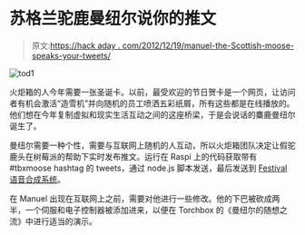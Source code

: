 # 苏格兰驼鹿曼纽尔说你的推文

> 原文:[https://hack aday . com/2012/12/19/manuel-the-Scottish-moose-speaks-your-tweets/](https://hackaday.com/2012/12/19/manuel-the-scottish-moose-speaks-your-tweets/)

![tod1](../Images/339bfc8e09b934f57619ae216ddb76ee.png)

火炬箱的人今年需要一张圣诞卡。以前，最受欢迎的节日贺卡是一个网页，让访问者有机会激活“造雪机”并向随机的员工喷洒五彩纸屑，所有这些都是在线播放的。他们想在今年复制虚拟和现实生活互动之间的这座桥梁，于是会说话的麋鹿曼纽尔诞生了。

曼纽尔需要一种个性，需要与互联网上随机的人互动，所以火炬箱团队决定让假驼鹿头在树莓派的帮助下实时发布推文。运行在 Raspi 上的代码获取带有#tbxmoose hashtag 的 tweets，通过 node.js 脚本发送，最后发送到 [Festival 语音合成系统](http://www.cstr.ed.ac.uk/projects/festival/)。

在 Manuel 出现在互联网上之前，需要对他进行一些修改。他的下巴被砍成两半，一个伺服和电子控制器被添加进来，以便在 Torchbox 的《曼纽尔的随想之流》中进行适当的演示。